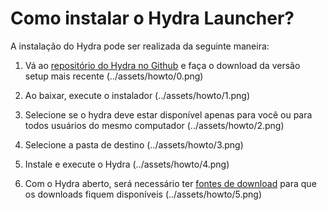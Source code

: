 # Como instalar o Hydra Launcher?

A instalação do Hydra pode ser realizada da seguinte maneira:

1. Vá ao [repositório do Hydra no Github](https://github.com/hydralauncher/hydra/releases/) e faça o download da versão setup mais recente
(../assets/howto/0.png)

2. Ao baixar, execute o instalador
(../assets/howto/1.png)

3. Selecione se o hydra deve estar disponível apenas para você ou para todos usuários do mesmo computador
(../assets/howto/2.png)

4. Selecione a pasta de destino
(../assets/howto/3.png)

5. Instale e execute o Hydra
(../assets/howto/4.png)

6. Com o Hydra aberto, será necessário ter [fontes de download]() para que os downloads fiquem disponíveis
(../assets/howto/5.png)